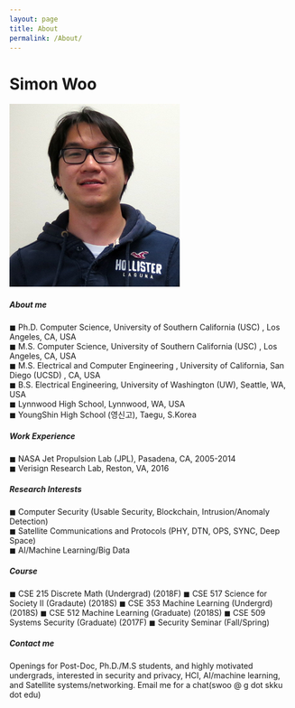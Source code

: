 ```yaml
---
layout: page
title: About
permalink: /About/
---
```


<h1 class="page-title">Simon Woo</h1>

<img src="./img/simonwoo.png">

<div class="section">
    <h5>About me</h5> 
        ◼ Ph.D. Computer Science, University of Southern California (USC) , Los Angeles, CA, USA <br>
        ◼ M.S. Computer Science, University of Southern California (USC) , Los Angeles, CA, USA <br>
        ◼ M.S. Electrical and Computer Engineering , University of California, San Diego (UCSD) , CA, USA <br>
        ◼ B.S. Electrical Engineering, University of Washington (UW), Seattle, WA, USA <br>
        ◼ Lynnwood High School, Lynnwood, WA, USA <br>
        ◼ YoungShin High School (영신고), Taegu, S.Korea <br>
 
</div>

<div class="divider"></div>
<div class="section">
    <h5>Work Experience</h5> 
        ◼ NASA Jet Propulsion Lab (JPL), Pasadena, CA, 2005-2014 <br>
        ◼ Verisign Research Lab, Reston, VA, 2016 <br>
</div>

<div class="divider"></div>
<div class="section">
    <h5>Research Interests</h5> 
          ◼ Computer Security (Usable Security, Blockchain, Intrusion/Anomaly Detection) <br>
          ◼ Satellite Communications and Protocols (PHY, DTN, OPS, SYNC, Deep Space) <br>
          ◼ AI/Machine Learning/Big Data <br>
</div>
<div class="divider"></div>
<div class="section">
    <h5>Course</h5> 
        ◼ CSE 215 Discrete Math (Undergrad) (2018F)
        ◼ CSE 517 Science for Society II (Gradaute) (2018S)
        ◼ CSE 353 Machine Learning (Undergrd) (2018S)
        ◼ CSE 512 Machine Learning (Graduate) (2018S)
        ◼ CSE 509 Systems Security (Graduate) (2017F)
        ◼ Security Seminar (Fall/Spring)
</div>
<div class="divider"></div>
<div class="section">
    <h5>Contact me</h5>     
        Openings for Post-Doc, Ph.D./M.S students, and highly motivated undergrads, interested in security and privacy, HCI, AI/machine learning, and Satellite systems/networking.
        Email me for a chat(swoo @ g dot skku dot edu)
</div>

